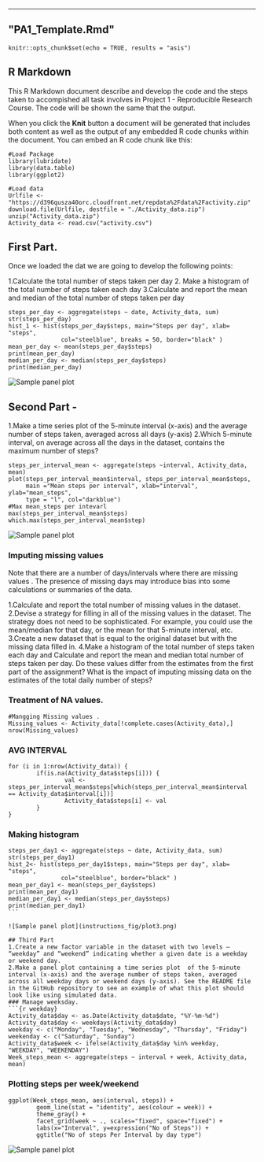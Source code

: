 ----------------------------
 "PA1_Template.Rmd"
----------------------------

```{r setup, include=FALSE}
knitr::opts_chunk$set(echo = TRUE, results = "asis")
```

## R Markdown

This R Markdown document describe and develop the code and the steps taken to accompished all task involves in Project 1 - Reproducible Research Course. The code will be shown the same that the output.

When you click the **Knit** button a document will be generated that includes both content as well as the output of any embedded R code chunks within the document. You can embed an R code chunk like this:

```{r load pacakge, echo=FALSE}
#Load Package 
library(lubridate)
library(data.table)
library(ggplot2)
```

```{r load data}
#Load data
Urlfile <- "https://d396qusza40orc.cloudfront.net/repdata%2Fdata%2Factivity.zip"
download.file(Urlfile, destfile = "./Activity_data.zip")
unzip("Activity_data.zip")
Activity_data <- read.csv("activity.csv")
```

## First Part.
Once we loaded the dat we are going to develop the following points:  


1.Calculate the total number of steps taken per day
2. Make a histogram of the total number of steps taken each day
3.Calculate and report the mean and median of the total number of steps taken per day


```{r steps_per_day}
steps_per_day <- aggregate(steps ~ date, Activity_data, sum)
str(steps_per_day)
hist_1 <- hist(steps_per_day$steps, main="Steps per day", xlab= "steps", 
               col="steelblue", breaks = 50, border="black" )
mean_per_day <- mean(steps_per_day$steps)
print(mean_per_day)
median_per_day <- median(steps_per_day$steps)
print(median_per_day)
```
![Sample panel plot](instructions_fig/plot1.png) 


## Second Part - 

1.Make a time series plot  of the 5-minute interval (x-axis) and the average number of steps taken, averaged across all days (y-axis)
2.Which 5-minute interval, on average across all the days in the dataset, contains the maximum number of steps?

```{r steps_interval_mean}
steps_per_interval_mean <- aggregate(steps ~interval, Activity_data, mean)
plot(steps_per_interval_mean$interval, steps_per_interval_mean$steps, 
     main ="Mean steps per interval", xlab="interval", ylab="mean_steps",
     type = "l", col="darkblue")
#Max mean_steps per intevarl
max(steps_per_interval_mean$steps)
which.max(steps_per_interval_mean$step) 
```

![Sample panel plot](instructions_fig/plot2.png) 


### Imputing missing values


Note that there are a number of days/intervals where there are missing values . The presence of missing days may introduce bias into some calculations or summaries of the data.

1.Calculate and report the total number of missing values in the dataset.
2.Devise a strategy for filling in all of the missing values in the dataset. The strategy does not need to be sophisticated. For example, you could use the mean/median for that day, or the mean for that 5-minute interval, etc.
3.Create a new dataset that is equal to the original dataset but with the missing data filled in.
4.Make a histogram of the total number of steps taken each day and Calculate and report the mean and median total number of steps taken per day. Do these values differ from the estimates from the first part of the assignment? What is the impact of imputing missing data on the estimates of the total daily number of steps?

### Treatment of NA values.


```{r missing values}
#Mangging Missing values . 
Missing_values <- Activity_data[!complete.cases(Activity_data),]
nrow(Missing_values)
```

### AVG INTERVAL
````{r average por interval}
for (i in 1:nrow(Activity_data)) {
        if(is.na(Activity_data$steps[i])) {
                val <- steps_per_interval_mean$steps[which(steps_per_interval_mean$interval == Activity_data$interval[i])]
                Activity_data$steps[i] <- val 
        }
}
````

### Making histogram
````{r histogram}
steps_per_day1 <- aggregate(steps ~ date, Activity_data, sum)
str(steps_per_day1)
hist_2<- hist(steps_per_day1$steps, main="Steps per day", xlab= "steps",
               col="steelblue", border="black" )
mean_per_day1 <- mean(steps_per_day$steps)
print(mean_per_day1)
median_per_day1 <- median(steps_per_day$steps)
print(median_per_day1)
```

![Sample panel plot](instructions_fig/plot3.png) 

## Third Part
1.Create a new factor variable in the dataset with two levels – “weekday” and “weekend” indicating whether a given date is a weekday or weekend day.
2.Make a panel plot containing a time series plot  of the 5-minute interval (x-axis) and the average number of steps taken, averaged across all weekday days or weekend days (y-axis). See the README file in the GitHub repository to see an example of what this plot should look like using simulated data.
### Manage weeksday.
```{r weekday}
Activity_data$day <- as.Date(Activity_data$date, "%Y-%m-%d")
Activity_data$day <- weekdays(Activity_data$day)
weekday <- c("Monday", "Tuesday", "Wednesday", "Thursday", "Friday")
weekenday <- c("Saturday", "Sunday")
Activity_data$week <- ifelse(Activity_data$day %in% weekday, "WEEKDAY", "WEEKENDAY")
Week_steps_mean <- aggregate(steps ~ interval + week, Activity_data, mean)
````

### Plotting steps per week/weekend
````{r Plot}
ggplot(Week_steps_mean, aes(interval, steps)) +
        geom_line(stat = "identity", aes(colour = week)) +
        theme_gray() +
        facet_grid(week ~ ., scales="fixed", space="fixed") +
        labs(x="Interval", y=expression("No of Steps")) +
        ggtitle("No of steps Per Interval by day type")
````
![Sample panel plot](instructions_fig/plot4.png) 

